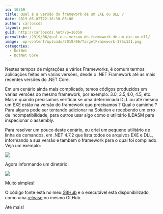 ```yaml
---
id: 10359
title: Qual é a versão do framework de um EXE ou DLL ?
date: 2019-06-02T22:18:30-03:00
author: carloscds
layout: post
guid: http://carloscds.net/?p=10359
permalink: /2019/06/qual-e-a-versao-do-framework-de-um-exe-ou-dll/
image:  wp-content/uploads/2019/06/TargetFramework-175x131.png
categories:
  - DotNet
  - DotNet Core
---
```

Nestes tempos de migrações e vários Frameworks, é comum termos aplicações feitas em várias versões, desde o .NET Framework até as mais recentes versões do .NET Core.

Em um cenário ainda mais complicado, temos códigos produzidos em varias versões do mesmo framework, por exemplo: 3.0, 3.5,4.0, 4.5, etc. Mas e quando precisamos verificar se uma determinada DLL ou até mesmo um EXE estão na versão do framework que precisamos ? Qual o caminho ? Para alguns pode ser tentando adicionar na Solution e recebendo um erro de incompatibilidade, para outros usar algo como o utilitário ILDASM para inspecionar o assembly.

Para resolver um pouco deste cenário, eu criei um pequeno utilitário de linha de comandos, em .NET 4.7.2 que lista todos os arquivos EXE e DLL, informando a sua versão e também o framework para o qual foi compilado. Veja um exemplo:

![]( wp-content/uploads/2019/06/image.png)

Agora informando um diretório:

![]( wp-content/uploads/2019/06/image-3.png) 

Muito simples!

O código fonte está no meu [GitHub](https://github.com/carloscds/CSharpSamples) e o executável está disponibilizado como uma [release](https://github.com/carloscds/CSharpSamples/releases/tag/1.0) no mesmo GitHub.

Até mais!